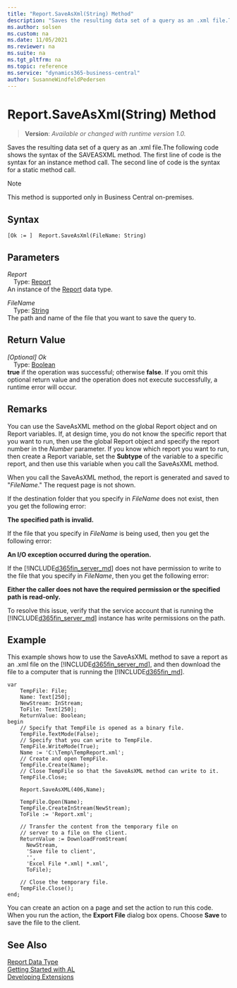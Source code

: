 ```yaml
---
title: "Report.SaveAsXml(String) Method"
description: "Saves the resulting data set of a query as an .xml file.The following code shows the syntax of the SAVEASXML method."
ms.author: solsen
ms.custom: na
ms.date: 11/05/2021
ms.reviewer: na
ms.suite: na
ms.tgt_pltfrm: na
ms.topic: reference
ms.service: "dynamics365-business-central"
author: SusanneWindfeldPedersen
---
```

[//]: # (START>DO_NOT_EDIT)
[//]: # (IMPORTANT:Do not edit any of the content between here and the END>DO_NOT_EDIT.)
[//]: # (Any modifications should be made in the .xml files in the ModernDev repo.)
# Report.SaveAsXml(String) Method
> **Version**: _Available or changed with runtime version 1.0._

Saves the resulting data set of a query as an .xml file.The following code shows the syntax of the SAVEASXML method. The first line of code is the syntax for an instance method call. The second line of code is the syntax for a static method call.

> [!NOTE]
> This method is supported only in Business Central on-premises.

## Syntax
```AL
[Ok := ]  Report.SaveAsXml(FileName: String)
```
## Parameters
*Report*  
&emsp;Type: [Report](report-data-type.md)  
An instance of the [Report](report-data-type.md) data type.  

*FileName*  
&emsp;Type: [String](../string/string-data-type.md)  
The path and name of the file that you want to save the query to.
          


## Return Value
*[Optional] Ok*  
&emsp;Type: [Boolean](../boolean/boolean-data-type.md)  
**true** if the operation was successful; otherwise **false**.   If you omit this optional return value and the operation does not execute successfully, a runtime error will occur.  


[//]: # (IMPORTANT: END>DO_NOT_EDIT)

## Remarks  
 You can use the SaveAsXML method on the global Report object and on Report variables. If, at design time, you do not know the specific report that you want to run, then use the global Report object and specify the report number in the *Number* parameter. If you know which report you want to run, then create a Report variable, set the **Subtype** of the variable to a specific report, and then use this variable when you call the SaveAsXML method.  

 When you call the SaveAsXML method, the report is generated and saved to "*FileName*." The request page is not shown.  

 If the destination folder that you specify in *FileName* does not exist, then you get the following error:  

 **The specified path is invalid.**  

 If the file that you specify in *FileName* is being used, then you get the following error:  

 **An I/O exception occurred during the operation.**  

 If the [!INCLUDE[d365fin_server_md](../../includes/d365fin_server_md.md)] does not have permission to write to the file that you specify in *FileName*, then you get the following error:  

 **Either the caller does not have the required permission or the specified path is read-only.**  

 To resolve this issue, verify that the service account that is running the [!INCLUDE[d365fin_server_md](../../includes/d365fin_server_md.md)] instance has write permissions on the path.  

## Example  
 This example shows how to use the SaveAsXML method to save a report as an .xml file on the [!INCLUDE[d365fin_server_md](../../includes/d365fin_server_md.md)], and then download the file to a  computer that is running the [!INCLUDE[d365fin_md](../../includes/d365fin_md.md)]. 
 
```  
var
    TempFile: File;
    Name: Text[250];
    NewStream: InStream;
    ToFile: Text[250];
    ReturnValue: Boolean;
begin
    // Specify that TempFile is opened as a binary file.  
    TempFile.TextMode(False);  
    // Specify that you can write to TempFile.  
    TempFile.WriteMode(True);  
    Name := 'C:\Temp\TempReport.xml';  
    // Create and open TempFile.  
    TempFile.Create(Name);  
    // Close TempFile so that the SaveAsXML method can write to it.  
    TempFile.Close;  
    
    Report.SaveAsXML(406,Name);  
    
    TempFile.Open(Name);  
    TempFile.CreateInStream(NewStream);  
    ToFile := 'Report.xml';  
    
    // Transfer the content from the temporary file on
    // server to a file on the client.  
    ReturnValue := DownloadFromStream(  
      NewStream,  
      'Save file to client',  
      '',  
      'Excel File *.xml| *.xml',  
      ToFile);  
    
    // Close the temporary file.  
    TempFile.Close();  
end;
```  

 You can create an action on a page and set the action to run this code. When you run the action, the **Export File** dialog box opens. Choose **Save** to save the file to the client.  


## See Also
[Report Data Type](report-data-type.md)  
[Getting Started with AL](../../devenv-get-started.md)  
[Developing Extensions](../../devenv-dev-overview.md)